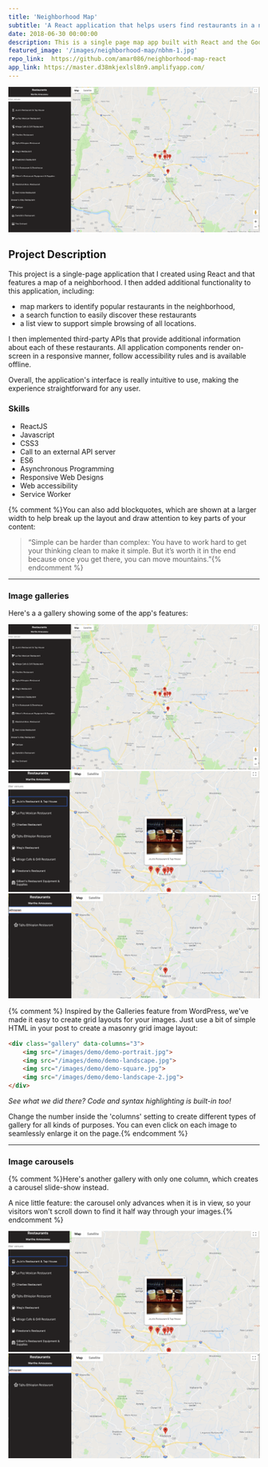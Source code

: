 ```yaml
---
title: 'Neighborhood Map'
subtitle: 'A React application that helps users find restaurants in a neighborhood'
date: 2018-06-30 00:00:00
description: This is a single page map app built with React and the Google Maps API. It integrates a third-party data API and is accessible and usable offline. 
featured_image: '/images/neighborhood-map/nbhm-1.jpg'
repo_link:  https://github.com/amar086/neighborhood-map-react
app_link: https://master.d38mkjexlsl8n9.amplifyapp.com/
---
```


![](/images/neighborhood-map/nbhm-1.jpg)


## Project Description

This project is a single-page application that I created using React and that features a map of a neighborhood. I then added additional functionality to this application, including: 
* map markers to identify popular restaurants in the neighborhood, 
* a search function to easily discover these restaurants 
* a list view to support simple browsing of all locations. 

I then implemented third-party APIs that provide additional information about each of these restaurants. All application components render on-screen in a responsive manner, follow accessibility rules and is available offline.

Overall, the application's interface is really intuitive to use, making the experience straightforward for any user.

### Skills

* ReactJS
* Javascript
* CSS3
* Call to an external API server
* ES6
* Asynchronous Programming
* Responsive Web Designs
* Web accessibility
* Service Worker

{% comment %}You can also add blockquotes, which are shown at a larger width to help break up the layout and draw attention to key parts of your content:

> “Simple can be harder than complex: You have to work hard to get your thinking clean to make it simple. But it’s worth it in the end because once you get there, you can move mountains.”{% endcomment %}


---

### Image galleries

Here's a a gallery showing some of the app's features:

<div class="gallery" data-columns="3">
	<img src="/images/neighborhood-map/nbhm-1.jpg">
	<img src="/images/neighborhood-map/nbhm-2.jpg">
	<img src="/images/neighborhood-map/nbhm-3.jpg">
</div>

{% comment %} Inspired by the Galleries feature from WordPress, we've made it easy to create grid layouts for your images. Just use a bit of simple HTML in your post to create a masonry grid image layout:

```html
<div class="gallery" data-columns="3">
    <img src="/images/demo/demo-portrait.jpg">
    <img src="/images/demo/demo-landscape.jpg">
    <img src="/images/demo/demo-square.jpg">
    <img src="/images/demo/demo-landscape-2.jpg">
</div>
```

*See what we did there? Code and syntax highlighting is built-in too!*

Change the number inside the 'columns' setting to create different types of gallery for all kinds of purposes. You can even click on each image to seamlessly enlarge it on the page.{% endcomment %}

---

### Image carousels

{% comment %}Here's another gallery with only one column, which creates a carousel slide-show instead.

A nice little feature: the carousel only advances when it is in view, so your visitors won't scroll down to find it half way through your images.{% endcomment %}

<div class="gallery" data-columns="1">
	<img src="/images/neighborhood-map/nbhm-2.jpg">
	<img src="/images/neighborhood-map/nbhm-3.jpg">
</div>
